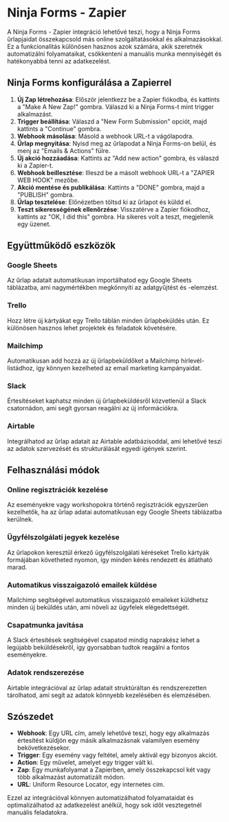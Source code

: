 # Ninja Forms - Zapier

A Ninja Forms - Zapier integráció lehetővé teszi, hogy a Ninja Forms űrlapjaidat összekapcsold más online szolgáltatásokkal és alkalmazásokkal. Ez a funkcionalitás különösen hasznos azok számára, akik szeretnék automatizálni folyamataikat, csökkenteni a manuális munka mennyiségét és hatékonyabbá tenni az adatkezelést.

## Ninja Forms konfigurálása a Zapierrel

1. **Új Zap létrehozása**: Először jelentkezz be a Zapier fiókodba, és kattints a "Make A New Zap!" gombra. Válaszd ki a Ninja Forms-t mint trigger alkalmazást.
2. **Trigger beállítása**: Válaszd a "New Form Submission" opciót, majd kattints a "Continue" gombra.
3. **Webhook másolása**: Másold a webhook URL-t a vágólapodra.
4. **Űrlap megnyitása**: Nyisd meg az űrlapodat a Ninja Forms-on belül, és menj az "Emails & Actions" fülre.
5. **Új akció hozzáadása**: Kattints az "Add new action" gombra, és válaszd ki a Zapier-t.
6. **Webhook beillesztése**: Illeszd be a másolt webhook URL-t a "ZAPIER WEB HOOK" mezőbe.
7. **Akció mentése és publikálása**: Kattints a "DONE" gombra, majd a "PUBLISH" gombra.
8. **Űrlap tesztelése**: Előnézetben töltsd ki az űrlapot és küldd el.
9. **Teszt sikerességének ellenőrzése**: Visszatérve a Zapier fiókodhoz, kattints az "OK, I did this" gombra. Ha sikeres volt a teszt, megjelenik egy üzenet.

## Együttműködő eszközök

### Google Sheets
Az űrlap adatait automatikusan importálhatod egy Google Sheets táblázatba, ami nagymértékben megkönnyíti az adatgyűjtést és -elemzést.

### Trello
Hozz létre új kártyákat egy Trello táblán minden űrlapbeküldés után. Ez különösen hasznos lehet projektek és feladatok követésére.

### Mailchimp
Automatikusan add hozzá az új űrlapbeküldőket a Mailchimp hírlevél-listádhoz, így könnyen kezelheted az email marketing kampányaidat.

### Slack
Értesítéseket kaphatsz minden új űrlapbeküldésről közvetlenül a Slack csatornádon, ami segít gyorsan reagálni az új információkra.

### Airtable
Integrálhatod az űrlap adatait az Airtable adatbázisoddal, ami lehetővé teszi az adatok szervezését és strukturálását egyedi igények szerint.

## Felhasználási módok

### Online regisztrációk kezelése
Az eseményekre vagy workshopokra történő regisztrációk egyszerűen kezelhetők, ha az űrlap adatai automatikusan egy Google Sheets táblázatba kerülnek.

### Ügyfélszolgálati jegyek kezelése
Az űrlapokon keresztül érkező ügyfélszolgálati kéréseket Trello kártyák formájában követheted nyomon, így minden kérés rendezett és átlátható marad.

### Automatikus visszaigazoló emailek küldése
Mailchimp segítségével automatikus visszaigazoló emaileket küldhetsz minden új beküldés után, ami növeli az ügyfelek elégedettségét.

### Csapatmunka javítása
A Slack értesítések segítségével csapatod mindig naprakész lehet a legújabb beküldésekről, így gyorsabban tudtok reagálni a fontos eseményekre.

### Adatok rendszerezése
Airtable integrációval az űrlap adatait struktúráltan és rendszerezetten tárolhatod, ami segít az adatok könnyebb kezelésében és elemzésében.

## Szószedet

- **Webhook**: Egy URL cím, amely lehetővé teszi, hogy egy alkalmazás értesítést küldjön egy másik alkalmazásnak valamilyen esemény bekövetkezésekor.
- **Trigger**: Egy esemény vagy feltétel, amely aktivál egy bizonyos akciót.
- **Action**: Egy művelet, amelyet egy trigger vált ki.
- **Zap**: Egy munkafolyamat a Zapierben, amely összekapcsol két vagy több alkalmazást automatizált módon.
- **URL**: Uniform Resource Locator, egy internetes cím.
  
Ezzel az integrációval könnyen automatizálhatod folyamataidat és optimalizálhatod az adatkezelést anélkül, hogy sok időt vesztegetnél manuális feladatokra.